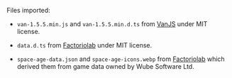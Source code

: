 Files imported:

* `van-1.5.5.min.js` and `van-1.5.5.min.d.ts`
from [VanJS](https://vanjs.org/start#download-table)
under MIT license.

* `data.d.ts`
from [Factoriolab](https://github.com/factoriolab/factoriolab/tree/main/src/app/models/data)
under MIT license.

* `space-age-data.json` and `space-age-icons.webp`
from [Factoriolab](https://github.com/factoriolab/factoriolab/tree/main/src/data/spa)
which derived them from game data owned by Wube Software Ltd.
